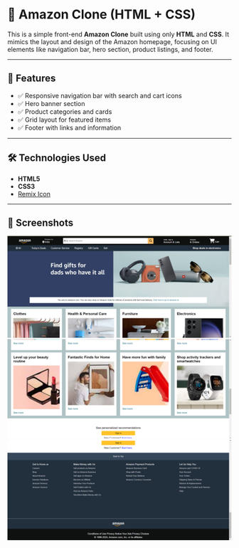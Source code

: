 # 🛒 Amazon Clone (HTML + CSS)

This is a simple front-end **Amazon Clone** built using only **HTML** and **CSS**. It mimics the layout and design of the Amazon homepage, focusing on UI elements like navigation bar, hero section, product listings, and footer.

---

## 🚀 Features

- ✅ Responsive navigation bar with search and cart icons  
- ✅ Hero banner section  
- ✅ Product categories and cards  
- ✅ Grid layout for featured items  
- ✅ Footer with links and information  

---

## 🛠️ Technologies Used

- **HTML5**
- **CSS3**
- [Remix Icon](https://remixicon.com/) 

---

## 📸 Screenshots

![Screenshot](Screenshots/1.png)
![Screenshot](Screenshots/3.png)
![Screenshot](Screenshots/5.png)
